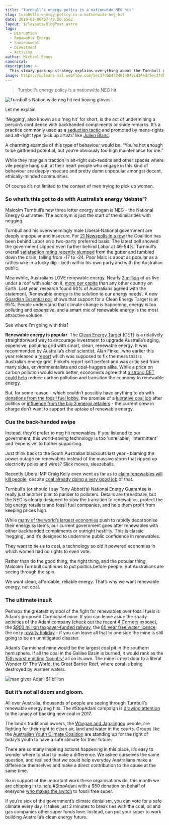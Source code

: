 ```yaml
---
title: "Turnbull’s energy policy is a nationwide NEG hit"
slug: turnbulls-energy-policy-is-a-nationwide-neg-hit
date: 2019-02-06T07:42:50.556Z
layout: $/layouts/BlogPost.astro
tags:
  - Disruption
  - Renewable Energy
  - Environment
  - Divestment
  - Activism
author: Michael Bones
canonical:
description: >-
  This sleazy pick-up strategy explains everything about the Turnbull government’s energy talk.
image: https://uploads-ssl.webflow.com/5ec37dbb4834014045cd346d/5ec37dbc4834014209cd3e08_turbulls-neg-hit_main%20(1).jpg
---
```


> Turnbull’s energy policy is a nationwide NEG hit

![Turnbull's Nation wide neg hit red boxing gloves ](<https://uploads-ssl.webflow.com/5ec37dbb4834014045cd346d/5ec37dbc4834014209cd3e08_turbulls-neg-hit_main%20(1).jpg>)

Let me explain.

‘Negging’, also known as a ‘neg hit’ for short, is the act of undermining a person’s confidence with backhanded compliments or snide remarks. It’s a practice commonly used as a [seduction tactic](https://www.newstatesman.com/blogs/voices/2012/05/negging-latest-dating-trend) and promoted by mens-rights and alt-right type ‘pick up artists’ like [Julien Blanc](https://www.theguardian.com/australia-news/2014/nov/07/protesters-force-us-pick-up-artist-julien-blanc-to-quit-australian-tour).

A charming example of this type of behaviour would be: “You’re hot enough to be girlfriend potential, but you’re obviously too high maintenance for me.”

While they may gain traction in alt-right sub-reddits and other spaces where vile people hang out, at their heart people who engage in this kind of behaviour are deeply insecure and pretty damn unpopular amongst decent, ethically-minded communities.

Of course it’s not limited to the context of men trying to pick up women.

### So what’s this got to do with Australia’s energy ‘debate’?

Malcolm Turnbull’s new three letter energy slogan is NEG - the National Energy Guarantee. The acronym is just the start of the similarities with negging.

Turnbull and his overwhelmingly male Liberal-National government are deeply unpopular and insecure. For [21 Newspolls in a row](https://theconversation.com/turnbulls-ratings-fall-in-another-bad-newspoll-85735) the Coalition has been behind Labor on a two-party preferred basis. The latest poll showed the government slipped even further behind Labor at 46-54%. Turnbull’s overall [satisfaction rating recently slumped](https://www.theguardian.com/australia-news/2017/oct/17/coalition-balks-on-finkel-target-but-will-unveil-energy-and-emissions-policy) from the gutter and tumbled down the drain, falling from -17 to -24. Poor Malc is about as popular as a rattlesnake in a lucky dip - both within his own party and with the Australian public.

Meanwhile, Australians LOVE renewable energy. Nearly [3 million](http://www.solarcitizens.org.au/stateofsolar2016) of us live under a roof with solar on it, [more per capita](https://theconversation.com/factcheck-qanda-is-australia-the-world-leader-in-household-solar-power-56670) than any other country on Earth. Last year, research found 60% of Australians agreed with the statement, ‘Renewable energy is the solution to our energy needs’. A new [Guardian Essential poll](https://www.theguardian.com/australia-news/2017/oct/17/coalition-balks-on-finkel-target-but-will-unveil-energy-and-emissions-policy) shows that support for a Clean Energy Target is at 65%. People understand that climate change is happening, energy is too polluting and expensive, and a smart mix of renewable energy is the most attractive solution.

See where I’m going with this?

**Renewable energy is popular**. The [Clean Energy Target](https://www.cleanenergycouncil.org.au/policy-advocacy/energy-transformation/clean-energy-target.html) (CET) is a relatively straightforward way to encourage investment to upgrade Australia’s aging, expensive, polluting grid with smart, clean, renewable energy. It was recommended by Australia’s chief scientist, Alan Finkel, who earlier this year released a [report](https://www.dropbox.com/s/mn31bv8gcsaelti/Screenshot%202017-10-19%2016.35.35.png?dl=0) which was supposed to fix the mess that is Australia’s energy grid. Finkel’s report isn’t perfect and was criticised from many sides, environmentalists and coal-huggers alike. While a price on carbon pollution would work better, economists agree that [a strong CET could help](https://theconversation.com/finkels-clean-energy-target-plan-better-than-nothing-economists-poll-82066) reduce carbon pollution and transition the economy to renewable energy.

But, for some reason - which couldn’t possibly have anything to do with [donations from the fossil fuel lobby](https://www.thesaturdaypaper.com.au/news/politics/2017/09/02/the-influence-political-donations/15042744005153), the promise of a [lucrative coal job](https://theconversation.com/the-fossil-fuelled-political-economy-of-australian-elections-61394) after politics or [influence from the big 3 energy retailers](http://reneweconomy.com.au/why-turnbulls-plan-could-be-disaster-for-renewables-climate-prices-57822/) - the current crew in charge don’t want to support the uptake of renewable energy.

### Cue the back-handed swipe

Instead, they’d prefer to neg hit renewables. If you listened to our government, this world-saving technology is too ‘unreliable’, ‘intermittent’ and ‘expensive’ to bother supporting.

Just think back to the South Australian blackouts last year - blaming the power outage on renewables instead of the massive storm that ripped up electricity poles and wires? Slick moves, sleezeballs.

Recently Liberal MP Craig Kelly even went as far as to [claim renewables will kill people](http://www.abc.net.au/news/2017-07-13/renewable-energy-killing-people-this-winter,-liberal-mp-says/8703836), despite [coal already doing a very good job](http://www.who.int/mediacentre/factsheets/fs266/en/) of that.

Turnbull’s (or should I say Tony Abbott’s) National Energy Guarantee is really just another plan to pander to polluters. Details are threadbare, but the NEG is clearly designed to slow the transition to renewables, protect the big energy retailers and fossil fuel companies, and help them profit from keeping prices high.

While [many of the world’s largest economies](http://www.climateactionprogramme.org/news/netherlands-canada-and-the-uk-lead-the-phase-out-of-the-coal-era) push to rapidly decarbonise their energy systems, our current government goes after renewables with either backhanded compliments or outright hostility. This is classic ‘negging’, and it’s designed to undermine public confidence in renewables.

They want to tie us to coal, a technology so old it powered economies in which women had no rights to even vote.

Rather than do the good thing, the right thing, and the popular thing, Malcolm Turnbull continues to put politics before people. But Australians are seeing through the spin.

We want clean, affordable, reliable energy. That’s why we want renewable energy, not coal.

### The ultimate insult

Perhaps the greatest symbol of the fight for renewables over fossil fuels is Adani’s proposed Carmichael mine. If you can leave aside the shady activities of the Adani company (check out the recent [4 Corners expose](http://www.abc.net.au/4corners/digging-into-adani/9008500)), the [$900 million taxpayer-funded railway](https://www.theguardian.com/business/2017/aug/16/adani-900m-rail-line-loan-should-be-ruled-out-after-allegations-opponents-say), the [60 year free water licence](http://www.smh.com.au/environment/barbaric-adanis-giant-coal-mine-granted-unlimited-water-licence-for-60-years-20170404-gvd41y.html), the cozy [royalty holiday](http://www.smh.com.au/business/mining-and-resources/deferred-royalties-on-adani-could-hold-back-253m-from-government-20170601-gwi4cn.html) - if you can leave all that to one side the mine is still going to be an unmitigated disaster.

Adani’s Carmichael mine would be the largest coal pit in the southern hemisphere. If all the coal in the Galilee Basin is burned, it would rank as the [15th worst emitting ‘country’](http://www.huffingtonpost.com.au/2017/05/17/the-damning-report-that-says-adanis-carmichael-mine-is-a-slow-t_a_22094639/) all on its own. The mine is next door to a literal Wonder Of The World, the Great Barrier Reef, where coral is being destroyed by warmer waters.

![man gives Adani $1 billion](https://uploads-ssl.webflow.com/5ec37dbb4834014045cd346d/5ec37dbc483401afbfcd3c00_turbull-neg-hit-meme.jpg)

### But it’s not all doom and gloom.

All over Australia, thousands of people are seeing through Turnbull’s renewable energy neg hits. The #StopAdani campaign is [drawing attention](http://www.smh.com.au/environment/thousands-gather-at-bondi-beach-to-protest-construction-of-the-adani-mine-20171007-gyw9k7.html) to the lunacy of backing new coal in 2017.

The land’s traditional owners, the [Wangan and Jagalingou](http://wanganjagalingou.com.au/our-fight/) people, are fighting for their right to clean air, land and water in the courts. Groups like the [Australian Youth Climate Coalition](http://www.aycc.org.au/) are standing up for the right of today’s youth to have a safe climate for their future.

There are so many inspiring actions happening in this place, it’s easy to wonder where to start to make a difference. We asked ourselves the same question, and realised that we could help everyday Australians make a difference themselves and make a direct contribution to the cause at the same time.

So in support of the important work these organisations do, this month we are [chipping in to help #StopAdani](https://www.myfuturesuper.com.au/switch/stopadani) with a $50 donation on behalf of everyone [who makes the switch](https://www.myfuturesuper.com.au/switch/stopadani) to fossil free super.

If you’re sick of the government’s climate denialism, you can vote for a safe climate every day. It takes just 2 minutes to break ties with the coal, oil and gas companies other super funds love. Instead, can put your super to work building Australia’s clean energy future.

‍
